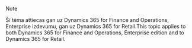 > [!NOTE]
> <span data-ttu-id="4816a-101">Šī tēma attiecas gan uz Dynamics 365 for Finance and Operations, Enterprise izdevumu, gan uz Dynamics 365 for Retail.</span><span class="sxs-lookup"><span data-stu-id="4816a-101">This topic applies to both Dynamics 365 for Finance and Operations, Enterprise edition and to Dynamics 365 for Retail.</span></span> 